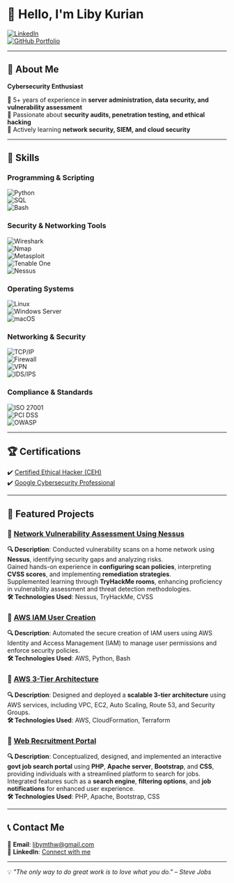 # 👋 Hello, I'm **Liby Kurian**  

[![LinkedIn](https://img.shields.io/badge/LinkedIn-Connect-blue?style=for-the-badge&logo=linkedin)](https://www.linkedin.com/in/libyvkurian/)  
[![GitHub Portfolio](https://img.shields.io/badge/GitHub-Portfolio-black?style=for-the-badge&logo=github)](https://github.com/LibyKurian/cybersecurity_portfolio.git)


---

## 🌟 About Me  

**Cybersecurity Enthusiast** 

🔹 5+ years of experience in **server administration, data security, and vulnerability assessment**  
🔹 Passionate about **security audits, penetration testing, and ethical hacking**  
🔹 Actively learning **network security, SIEM, and cloud security**  

---

## 🚀 Skills  

### **Programming & Scripting**  
![Python](https://img.shields.io/badge/Python-3670A0?style=for-the-badge&logo=python&logoColor=ffdd54)  
![SQL](https://img.shields.io/badge/SQL-000000?style=for-the-badge&logo=mysql&logoColor=white)  
![Bash](https://img.shields.io/badge/Shell_Script-121011?style=for-the-badge&logo=gnu-bash&logoColor=white)  

### **Security & Networking Tools**  
![Wireshark](https://img.shields.io/badge/Wireshark-1679A7?style=for-the-badge&logo=wireshark&logoColor=white)  
![Nmap](https://img.shields.io/badge/Nmap-000000?style=for-the-badge&logo=nmap&logoColor=white)  
![Metasploit](https://img.shields.io/badge/Metasploit-000000?style=for-the-badge&logo=appveyor&logoColor=white)  
![Tenable One](https://img.shields.io/badge/Tenable_One-000000?style=for-the-badge&logo=appveyor&logoColor=white)  
![Nessus](https://img.shields.io/badge/Nessus-0F4B5B?style=for-the-badge&logo=appveyor&logoColor=white)  

### **Operating Systems**  
![Linux](https://img.shields.io/badge/Linux-000000?style=for-the-badge&logo=linux&logoColor=white)  
![Windows Server](https://img.shields.io/badge/Windows_Server-0078D4?style=for-the-badge&logo=microsoft&logoColor=white)  
![macOS](https://img.shields.io/badge/macOS-000000?style=for-the-badge&logo=apple&logoColor=white)  

### **Networking & Security**  
![TCP/IP](https://img.shields.io/badge/TCP/IP-FF6F00?style=for-the-badge&logo=internet-explorer&logoColor=white)  
![Firewall](https://img.shields.io/badge/Firewall-FF5F00?style=for-the-badge&logo=security&logoColor=white)  
![VPN](https://img.shields.io/badge/VPN-404040?style=for-the-badge&logo=vpn&logoColor=white)  
![IDS/IPS](https://img.shields.io/badge/IDS/IPS-FF6F00?style=for-the-badge&logo=security&logoColor=white)  

### **Compliance & Standards**  
![ISO 27001](https://img.shields.io/badge/ISO_27001-0073E6?style=for-the-badge&logo=iso&logoColor=white)  
![PCI DSS](https://img.shields.io/badge/PCI_DSS-333333?style=for-the-badge&logo=payment&logoColor=white)  
![OWASP](https://img.shields.io/badge/OWASP-7F7F7F?style=for-the-badge&logo=owasp&logoColor=white)  

---

## 🏆 Certifications  

✔️ [Certified Ethical Hacker (CEH)](https://www.eccouncil.org/)  
✔️ [Google Cybersecurity Professional](https://www.coursera.org/professional-certificates/google-cybersecurity)  

---

## 📂 Featured Projects  

### 🔹 [Network Vulnerability Assessment Using Nessus](#)
**🔍 Description**: Conducted vulnerability scans on a home network using **Nessus**, identifying security gaps and analyzing risks.  
Gained hands-on experience in **configuring scan policies**, interpreting **CVSS scores**, and implementing **remediation strategies**.  
Supplemented learning through **TryHackMe rooms**, enhancing proficiency in vulnerability assessment and threat detection methodologies.  
**🛠 Technologies Used**: Nessus, TryHackMe, CVSS


### 🔹 [AWS IAM User Creation](#)  
**🔍 Description**: Automated the secure creation of IAM users using AWS Identity and Access Management (IAM) to manage user permissions and enforce security policies.  
**🛠 Technologies Used**: AWS, Python, Bash  


### 🔹 [AWS 3-Tier Architecture](#)  
**🔍 Description**: Designed and deployed a **scalable 3-tier architecture** using AWS services, including VPC, EC2, Auto Scaling, Route 53, and Security Groups.  
**🛠 Technologies Used**: AWS, CloudFormation, Terraform  


### 🔹 [Web Recruitment Portal](#)
**🔍 Description**: Conceptualized, designed, and implemented an interactive **govt job search portal** using **PHP**, **Apache server**, **Bootstrap**, and **CSS**, providing individuals with a streamlined platform to search for jobs.  
Integrated features such as a **search engine**, **filtering options**, and **job notifications** for enhanced user experience.  
**🛠 Technologies Used**: PHP, Apache, Bootstrap, CSS

---

## 📞 Contact Me  

📧 **Email**: [libymthw@gmail.com](mailto:libymthw@gmail.com)  
💼 **LinkedIn**: [Connect with me](https://www.linkedin.com/in/libyvkurian/)  

---

💡 _"The only way to do great work is to love what you do." – Steve Jobs_  
